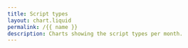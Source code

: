 ```yaml
---
title: Script types
layout: chart.liquid
permalink: /{{ name }}
description: Charts showing the script types per month.
---
```


<canvas id="myChart"></canvas>
<script>
var labels = {{ site.data.script_type.all.labels | join: "','" | prepend: "['" | append : "']"}};
var all = {{ site.data.script_type.all.values | join: "," | prepend: "[" | append: "]"}};
var p2pkh = {{ site.data.script_type.p2pkh.values | join: "," | prepend: "[" | append: "]"}};
var p2pk = {{ site.data.script_type.p2pk.values | join: "," | prepend: "[" | append: "]"}};
var v0_p2wpkh = {{ site.data.script_type.v0_p2wpkh.values | join: "," | prepend: "[" | append: "]"}};
var v0_p2wsh = {{ site.data.script_type.v0_p2wsh.values | join: "," | prepend: "[" | append: "]"}};
var p2sh = {{ site.data.script_type.p2sh.values | join: "," | prepend: "[" | append: "]"}};
var other = {{ site.data.script_type.other.values | join: "," | prepend: "[" | append: "]"}};

var ctx = document.getElementById("myChart").getContext('2d');
var myChart = new Chart(ctx, {
    type: 'line',
    data: {
        labels: labels,
        datasets: [{
            label: 'all',
            data: all,
            backgroundColor: window.chartColors.blue,
            borderColor: window.chartColors.blue,
            hidden: true,
            fill: false,
        },
        {
            label: 'p2pkh',
            data: p2pkh,
            backgroundColor: window.chartColors.green,
            borderColor: window.chartColors.green,
            fill: false,
        },
        {
            label: 'p2pk',
            data: p2pk,
            backgroundColor: window.chartColors.red,
            borderColor: window.chartColors.red,
            fill: false,
        },
        {
            label: 'v0_p2wpkh',
            data: v0_p2wpkh,
            backgroundColor: window.chartColors.yellow,
            borderColor: window.chartColors.yellow,
            fill: false,
        },
        {
            label: 'v0_p2wsh',
            data: v0_p2wsh,
            backgroundColor: window.chartColors.grey,
            borderColor: window.chartColors.grey,
            fill: false,
        },
        {
            label: 'p2sh',
            data: p2sh,
            backgroundColor: window.chartColors.purple,
            borderColor: window.chartColors.purple,
            fill: false,
        },
        {
            label: 'other',
            data: other,
            backgroundColor: window.chartColors.purple,
            borderColor: window.chartColors.purple,
            fill: false,
        }
        ]
    }
});
</script>
<br><br>
